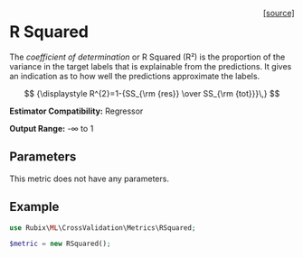 <span style="float:right;"><a href="https://github.com/RubixML/ML/blob/master/src/CrossValidation/Metrics/RSquared.php">[source]</a></span>

# R Squared
The *coefficient of determination* or R Squared (R²) is the proportion of the variance in the target labels that is explainable from the predictions. It gives an indication as to how well the predictions approximate the labels.

$$
{\displaystyle R^{2}=1-{SS_{\rm {res}} \over SS_{\rm {tot}}}\,}
$$

**Estimator Compatibility:** Regressor

**Output Range:** -∞ to 1

## Parameters
This metric does not have any parameters.

## Example
```php
use Rubix\ML\CrossValidation\Metrics\RSquared;

$metric = new RSquared();
```
